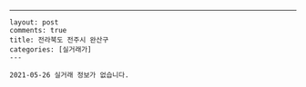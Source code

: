 ---
    layout: post
    comments: true
    title: 전라북도 전주시 완산구
    categories: [실거래가]
    ---

    2021-05-26 실거래 정보가 없습니다.

    